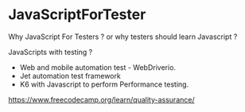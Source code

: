 # JavaScriptForTester

Why JavaScript For Testers ? or why testers should learn Javascript ?

JavaScripts with testing ?

-  Web and mobile automation test - WebDriverio.
-  Jet automation test framework
-  K6 with Javascript to perform Performance testing.

https://www.freecodecamp.org/learn/quality-assurance/
